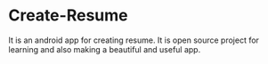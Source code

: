 Create-Resume
=============

It is an android app for creating resume. It is open source project for learning and also making a beautiful and useful app.  
